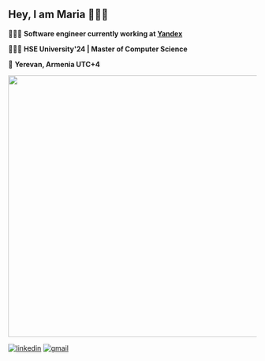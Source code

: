 ## Hey, I am Maria 🙋🏼‍♀️


👩🏼‍💻
**Software engineer currently working at [Yandex](https://yandex.com/company/)**

👩🏼‍🎓 
**HSE University'24 | Master of Computer Science**

📍
**Yerevan, Armenia UTC+4**

<img src="https://skillicons.dev/icons?i=kotlin,java,gradle,spring,graphql,cs,dotnet,python,django,postgresql,elasticsearch,redis,docker,grafana,prometheus&theme=light" width="530" />

[![linkedin](https://img.shields.io/badge/linkedin-mmanakhova-78bef4?labelColor=0068ca&style=for-the-badge&logo=linkedin&link=https://www.linkedin.com/in/mmanakhova)](https://www.linkedin.com/in/mmanakhova)
[![gmail](https://img.shields.io/badge/gmail-manakhova.m.s@gmail.com-f2f2f2?labelColor=white&style=for-the-badge&logo=gmail&link=mailto:manakhova.m.s@gmail.com)](mailto:manakhova.m.s@gmail.com) 
